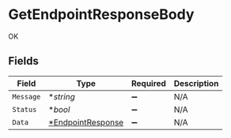 # GetEndpointResponseBody

OK


## Fields

| Field                                      | Type                                       | Required                                   | Description                                |
| ------------------------------------------ | ------------------------------------------ | ------------------------------------------ | ------------------------------------------ |
| `Message`                                  | **string*                                  | :heavy_minus_sign:                         | N/A                                        |
| `Status`                                   | **bool*                                    | :heavy_minus_sign:                         | N/A                                        |
| `Data`                                     | [*EndpointResponse](./endpointresponse.md) | :heavy_minus_sign:                         | N/A                                        |